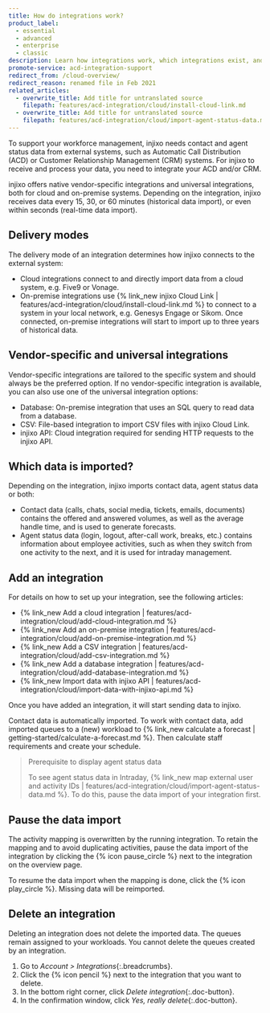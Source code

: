 ```yaml
---
title: How do integrations work?
product_label:
  - essential
  - advanced
  - enterprise
  - classic
description: Learn how integrations work, which integrations exist, and how to add and delete them.
promote-service: acd-integration-support
redirect_from: /cloud-overview/
redirect_reason: renamed file in Feb 2021
related_articles:
  - overwrite_title: Add title for untranslated source
    filepath: features/acd-integration/cloud/install-cloud-link.md
  - overwrite_title: Add title for untranslated source
    filepath: features/acd-integration/cloud/import-agent-status-data.md
---
```


To support your workforce management, injixo needs contact and agent status data from external systems, such as Automatic Call Distribution (ACD) or Customer Relationship Management (CRM) systems. For injixo to receive and process your data, you need to integrate your ACD and/or CRM.

injixo offers native vendor-specific integrations and universal integrations, both for cloud and on-premise systems. Depending on the integration, injixo receives data every 15, 30, or 60 minutes (historical data import), or even within seconds (real-time data import).

## Delivery modes

The delivery mode of an integration determines how injixo connects to the external system:

- Cloud integrations connect to and directly import data from a cloud system, e.g. Five9 or Vonage.
- On-premise integrations use {% link_new injixo Cloud Link | features/acd-integration/cloud/install-cloud-link.md %} to connect to a system in your local network, e.g. Genesys Engage or Sikom. Once connected, on-premise integrations will start to import up to three years of historical data.

## Vendor-specific and universal integrations

Vendor-specific integrations are tailored to the specific system and should always be the preferred option. If no vendor-specific integration is available, you can also use one of the universal integration options:

- Database: On-premise integration that uses an SQL query to read data from a database.
- CSV: File-based integration to import CSV files with injixo Cloud Link.
- injixo API: Cloud integration required for sending HTTP requests to the injixo API.

## Which data is imported?

Depending on the integration, injixo imports contact data, agent status data or both:

- Contact data (calls, chats, social media, tickets, emails, documents) contains the offered and answered volumes, as well as the average handle time, and is used to generate forecasts.
- Agent status data (login, logout, after-call work, breaks, etc.) contains information about employee activities, such as when they switch from one activity to the next, and it is used for intraday management.

## Add an integration

For details on how to set up your integration, see the following articles:

- {% link_new Add a cloud integration | features/acd-integration/cloud/add-cloud-integration.md %}
- {% link_new Add an on-premise integration | features/acd-integration/cloud/add-on-premise-integration.md %}
- {% link_new Add a CSV integration | features/acd-integration/cloud/add-csv-integration.md %}
- {% link_new Add a database integration | features/acd-integration/cloud/add-database-integration.md %}
- {% link_new Import data with injixo API | features/acd-integration/cloud/import-data-with-injixo-api.md %}

Once you have added an integration, it will start sending data to injixo.

Contact data is automatically imported. To work with contact data, add imported queues to a (new) workload to {% link_new calculate a forecast | getting-started/calculate-a-forecast.md %}. Then calculate staff requirements and create your schedule.

> Prerequisite to display agent status data
>
> To see agent status data in Intraday, {% link_new map external user and activity IDs | features/acd-integration/cloud/import-agent-status-data.md %}. To do this, pause the data import of your integration first.

<!-- add list of articles? or generic steps? -->

## Pause the data import

The activity mapping is overwritten by the running integration. To retain the mapping and to avoid duplicating activities, pause the data import of the integration by clicking the {% icon pause_circle %} next to the integration on the overview page.

To resume the data import when the mapping is done, click the {% icon play_circle %}. Missing data will be reimported.

## Delete an integration

Deleting an integration does not delete the imported data. The queues remain assigned to your workloads. You cannot delete the queues created by an integration.

1. Go to _Account > Integrations_{:.breadcrumbs}.
2. Click the {% icon pencil %} next to the integration that you want to delete.
3. In the bottom right corner, click _Delete integration_{:.doc-button}.
4. In the confirmation window, click _Yes, really delete_{:.doc-button}.

